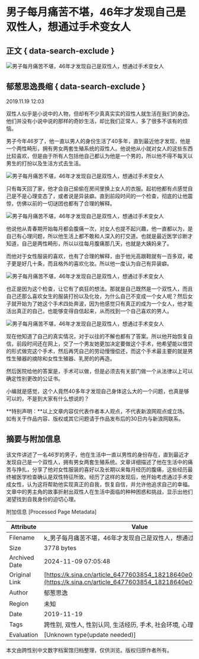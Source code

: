 # 男子每月痛苦不堪，46年才发现自己是双性人，想通过手术变女人

## 正文 { data-search-exclude }


![男子每月痛苦不堪，46年才发现自己是双性人，想通过手术变女人](https://n.sinaimg.cn/sinacn10203/361/w180h181/20191010/a481-ifrwayx3367448.jpg)

## 郁葱思逸畏缩 { data-search-exclude }

2019.11.19 12:03

双性人似乎是小说中的人物，但却有不少真真实实的双性人就生活在我们的身边。他们并没有小说中说的那样的奇妙生活，却比我们正常人，多了很多不该有的烦恼。

男子今年46岁了，他一直以男人的身份生活了40多年，直到最近他才发现，他是一个两性畸形，拥有男女两套生殖系统的双性人。他说他从小就对女人的这些东西比较喜欢，但是由于所有人包括他自己都认为他是一个男的，所以他不得不每天以男生的打扮以及生活方式去生活。

![男子每月痛苦不堪，46年才发现自己是双性人，想通过手术变女人](http://k.sinaimg.cn/n/sinacn20191119ac/146/w578h368/20191119/3059-iipztff0552140.jpg/w700d1q75cms.jpg)

只有每天回了家，他才会自己偷偷在房间里换上女人的衣服。起初他都有点感觉自己是不是心理变态了，或者说是异装癖。直到前段时间的一个检查，彻底的让他震惊，仿佛以前的一切谜团也都有了合理的解释。

![男子每月痛苦不堪，46年才发现自己是双性人，想通过手术变女人](http://k.sinaimg.cn/n/sinacn20191119ac/323/w654h469/20191119/6eae-iipztff0552138.jpg/w700d1q75cms.jpg)

他说他从青春期开始每月都会腹痛一次，对女人也提不起兴趣，他一直都以为，是自己有心理问题，所以他生活上都不敢和人深入的打交道。也就是最近医学诊断才知道，自己是两性畸形，所以以往每月腹痛那几天，也就是大姨妈来了。

而他对于女性服装的喜欢，也有了合理的解释，由于他光高跟鞋就有一百多双，裙子更是好几十条，而且格外的喜欢化妆。所以他一度认为自己有异装癖。

![男子每月痛苦不堪，46年才发现自己是双性人，想通过手术变女人](http://k.sinaimg.cn/n/sinacn20191119ac/263/w603h460/20191119/315e-iipztff0552167.jpg/w700d1q75cms.jpg)

也正是因为这个检查，让它有了疯狂的想法。那就是自己既然是一个双性人，而且自己还那么喜欢女生的服装打扮以及化妆，为什么自己不变成一个女人呢？然后女子就开始为了她这个手术四处奔波，因为他感觉只有真正的成为一个女人，他才能活出真正的自己，也能够变得自信起来，从而找到一个自己喜欢的男人。

![男子每月痛苦不堪，46年才发现自己是双性人，想通过手术变女人](http://k.sinaimg.cn/n/sinacn20191119ac/254/w623h431/20191119/46a4-iipztff0552139.jpg/w700d1q75cms.jpg)

现在他知道了自己的真实情况，对于以往的不解也都有了答案。所以他开始恢复自信，前段时间还在网上，交了一个男友她更加决定要做这个手术，他希望能以借贷的形式做完这个手术，然后再凭自己的劳动慢慢偿还，而这个手术最主要的就是男性生殖器的摘除和女性生殖器、乳房的的再造。

然后医院给他的答案是，手术可以做，但是必须去有关部门做一个从法律以上可以确定性别更改的公证书。

小编就是感觉，这个人竟然40多年才发现自己身体这么大的一个问题，也真是够可以的，不是到大家有什么想说的？

**特别声明：**以上文章内容仅代表作者本人观点，不代表新浪网观点或立场。如有关于作品内容、版权或其它问题请于作品发布后的30日内与新浪网联系。

## 摘要与附加信息

<!-- tcd_abstract -->
该文件讲述了一名46岁的男子，他在生活中一直以男性的身份存在，直到最近才发现自己是一个双性人，拥有男女两套生殖系统。文章详细描述了他在生活中的痛苦与挣扎，分享了他对女性服装的喜好以及长期以来每月经历的腹痛，这些经历最终被医学检查确认是双性特征所致。经历了这样的发现后，他开始考虑通过手术变成女性，认为这将帮助他实现真正的自我，恢复自信，并允许他追求自己的幸福。文章中的男主角的故事折射出双性人在生活中面临的种种困惑和挑战，显示出他们渴望找到自我身份的迫切心理。
<!-- tcd_abstract_end -->

附加信息 [Processed Page Metadata]

| Attribute       | Value                                  |
|-----------------|----------------------------------------|
| Filename        | k_男子每月痛苦不堪，46年才发现自己是双性人，想通过手术变女人.md                             |
| Size            | 3778 bytes                           |
| Archived Date   | 2024-11-09 07:05:48                             |
| Original Link   | [https://k.sina.cn/article_6477603854_18218640e00100kej0.html](https://k.sina.cn/article_6477603854_18218640e00100kej0.html)                       |
| Author          | 郁葱思逸                               |
| Region          | 未知                               |
| Date            | 2019-11-19                                 |
| Tags            | 跨性别, 双性人, 性别认同, 生活经历, 手术, 社会环境, 心理健康, 性别过渡                                 |
| Evaluation            | [Unknown type(update needed)]                                 |
<!-- tcd_table_end -->

本文由跨性别中文数字档案馆归档整理，仅供浏览。版权归原作者所有。

